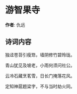 # 游智果寺

**作者**: 仇远

## 诗词内容

独迳苍苔引瘦筇，墙阴修竹碧玲珑。

青山犹见及坡老，小雨何须问社公。

云冷石藏烹茗雪，日长门掩落花风。

定知神扈题梁字，不与当时劫火同。

